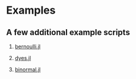 # Examples

## A few additional example scripts

1. [bernoulli.jl](https://github.com/goedman/Stan.jl/blob/master/docs/src/Bernoulli.md)

2. [dyes.jl](https://github.com//goedman/Stan.jl/blob/master/docs/src/Dyes.md)

3. [binormal.jl](https://github.com/goedman/Stan.jl/blob/master/docs/src/Binormal.md)

